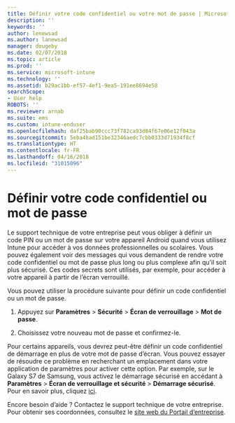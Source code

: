 ```yaml
---
title: Définir votre code confidentiel ou votre mot de passe | Microsoft Docs
description: ''
keywords: ''
author: lenewsad
ms.author: lanewsad
manager: dougeby
ms.date: 02/07/2018
ms.topic: article
ms.prod: ''
ms.service: microsoft-intune
ms.technology: ''
ms.assetid: b29ac1bb-ef57-4ef1-9ea5-191ee8694e58
searchScope:
- User help
ROBOTS: ''
ms.reviewer: arnab
ms.suite: ems
ms.custom: intune-enduser
ms.openlocfilehash: daf25bab90ccc73f782ca93d84f67e06e12f043a
ms.sourcegitcommit: 5eba4bad151be32346aedc7cbb0333d71934f8cf
ms.translationtype: HT
ms.contentlocale: fr-FR
ms.lasthandoff: 04/16/2018
ms.locfileid: "31015096"
---
```

# <a name="set-your-pin-or-password"></a>Définir votre code confidentiel ou mot de passe

Le support technique de votre entreprise peut vous obliger à définir un code PIN ou un mot de passe sur votre appareil Android quand vous utilisez Intune pour accéder à vos données professionnelles ou scolaires. Vous pouvez également voir des messages qui vous demandent de rendre votre code confidentiel ou mot de passe plus long ou plus complexe afin qu’il soit plus sécurisé. Ces codes secrets sont utilisés, par exemple, pour accéder à votre appareil à partir de l’écran verrouillé.

Vous pouvez utiliser la procédure suivante pour définir un code confidentiel ou un mot de passe.

1.  Appuyez sur **Paramètres** > **Sécurité** > **Écran de verrouillage** > **Mot de passe**.

2.  Choisissez votre nouveau mot de passe et confirmez-le.

Pour certains appareils, vous devrez peut-être définir un code confidentiel de démarrage en plus de votre mot de passe d’écran. Vous pouvez essayer de résoudre ce problème en recherchant un emplacement dans votre application de paramètres pour activer cette option. Par exemple, sur le Galaxy S7 de Samsung, vous activez le démarrage sécurisé en accédant à **Paramètres** > **Écran de verrouillage et sécurité** > **Démarrage sécurisé**. Pour en savoir plus, cliquez [ici](/intune-user-help/your-device-appears-encrypted-but-cp-says-otherwise-android). 

Encore besoin d’aide ? Contactez le support technique de votre entreprise. Pour obtenir ses coordonnées, consultez le [site web du Portail d’entreprise](https://portal.manage.microsoft.com#HelpDeskDialog).
